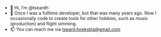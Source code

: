 - 👋 Hi, I’m @tseardh
- 👀 Once I was a fulltime developer, but that was many years ago. Now I occasionally code to create tools for other hobbies, such as music (production) and flight simming. 
- 📫 You can reach me via tseard.hoekstra@gmail.com

<!---
tseardh/tseardh is a ✨ special ✨ repository because its `README.md` (this file) appears on your GitHub profile.
You can click the Preview link to take a look at your changes.
--->
